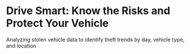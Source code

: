# Drive Smart: Know the Risks and Protect Your Vehicle
Analyzing stolen vehicle data to identify theft trends by day, vehicle type, and location
